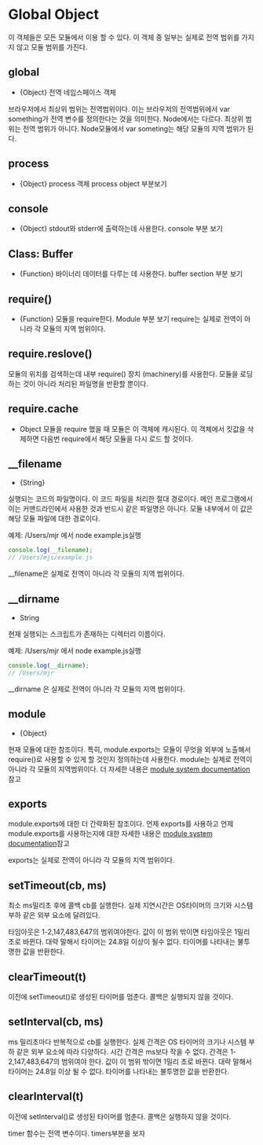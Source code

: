 # Global Object

이 객체들은 모든 모듈에서 이용 할 수 있다. 이 객체 중 일부는 실제로 전역 범위를 가지지 않고 모듈 범위를 가진다.

## global

- {Object} 전역 네임스페이스 객체

브라우저에서 최상위 범위는 전역범위이다. 이는 브라우저의 전역범위에서 var something가 전역 변수를 정의한다는 것을 의미한다. Node에서는 다르다. 최상위 범위는 전역 범위가 아니다. Node모듈에서 var someting는 해당 모듈의 지역 범위가 된다.

## process

- {Object}
  process 객체 process object 부분보기

## console

- {Object}
  stdout와 stderr에 출력하는데 사용한다. console 부분 보기

## Class: Buffer

- {Function}
  바이너리 데이터를 다루는 데 사용한다. buffer section 부분 보기

## require()

- {Function}
  모듈을 require한다. Module 부분 보기
  require는 실제로 전역이 아니라 각 모듈의 지역 범위이다.

## require.reslove()

모듈의 위치를 검색하는데 내부 require() 장치 (machinery)를 사용한다. 모듈을 로딩하는 것이 아니라 처리된 파일명을 반환할 뿐이다.

## require.cache

- Object
  모듈을 require 했을 때 모듈은 이 객체에 캐시된다. 이 객체에서 킷값을 삭제하면 다음번 require에서 해당 모듈을 다시 로드 할 것이다.

## \_\_filename

- {String}

실행되는 코드의 파일명이다. 이 코드 파일을 처리한 절대 경로이다. 메인 프로그램에서 이는 커맨드라인에서 사용한 것과 반드시 같은 파일명은 아니다. 모듈 내부에서 이 값은 해당 모듈 파일에 대한 경로이다.

예제: /Users/mjr 에서 node example.js실행

```javascript
console.log(__filename);
// /Users/mjs/example.js
```

\_\_filename은 실제로 전역이 아니라 각 모듈의 지역 범위이다.

## \_\_dirname

- String

현재 실행되는 스크립트가 존재하는 디렉터리 이름이다.

예제: /Users/mjr 에서 node example.js실행

```javascript
console.log(__dirname);
// /Users/mjr
```

\_\_dirname 은 실제로 전역이 아니라 각 모듈의 지역 범위이다.

## module

- {Object}

현재 모듈에 대한 참조이다. 특히, module.exports는 모듈이 무엇을 외부에 노출해서 require()로 사용할 수 있게 할 것인지 정의하는데 사용한다.
module는 실제로 전역이 아니라 각 모듈의 지역범위이다.
더 자세한 내용은 [module system documentation](https://github.com/HYUNJINE/Frontend/tree/master/JavaScript/%EA%B3%B5%EC%8B%9D%EB%AC%B8%EC%84%9C/Node.js/Modules)참고

## exports

module.exports에 대한 더 간략화된 참조이다. 언제 exports를 사용하고 언제 module.exports를 사용하는지에 대한 자세한 내용은 [module system documentation](https://github.com/HYUNJINE/Frontend/tree/master/JavaScript/%EA%B3%B5%EC%8B%9D%EB%AC%B8%EC%84%9C/Node.js/Modules)참고

exports는 실제로 전역이 아니라 각 모듈의 지역 범위이다.

## setTimeout(cb, ms)

최소 ms밀리초 후에 콜백 cb를 실행한다. 실제 지연시간은 OS타이머의 크기와 시스템 부하 같은 외부 요소에 달려있다.

타임아웃은 1-2,147,483,647의 범위여야한다. 값이 이 범위 밖이면 타임아웃은 1밀리 초로 바뀐다. 대략 말해서 타이머는 24.8일 이상이 될수 없다.
타이머를 나타내는 불투명한 값을 반환한다.

## clearTimeout(t)

이전에 setTimeout()로 생성된 타이머를 멈춘다. 콜백은 실행되지 않을 것이다.

## setInterval(cb, ms)

ms 밀리초마다 반복적으로 cb를 실행한다. 실제 간격은 OS 타이머의 크기나 시스템 부하 같은 외부 요소에 따라 다양하다. 시간 간격은 ms보다 작을 수 없다.
간격은 1-2,147,483,647의 범위여야 한다. 값이 이 범위 밖이면 1밀리 초로 바뀐다. 대략 말해서 타이머는 24.8일 이상 될 수 없다. 타이머를 나타내는 불투명한 값을 반환한다.

## clearInterval(t)

이전에 setInterval()로 생성된 타이머를 멈춘다. 콜백은 실행하지 않을 것이다.

timer 함수는 전역 변수이다. timers부분을 보자
